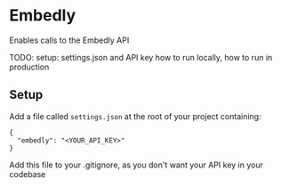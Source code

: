 # Embedly

Enables calls to the Embedly API

TODO:
setup: settings.json and API key
how to run locally, how to run in production

## Setup

Add a file called ```settings.json``` at the root of your project containing:

```
{
  "embedly": "<YOUR_API_KEY>"
}
```

Add this file to your .gitignore, as you don't want your API key in your
codebase
